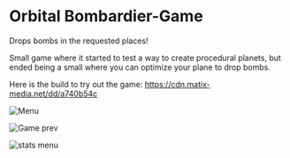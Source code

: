 # Orbital Bombardier-Game
Drops bombs in the requested places! 

Small game where it started to test a way to create procedural planets, but ended being a small where you can optimize your plane to drop bombs. 

Here is the build to try out the game: 
https://cdn.matix-media.net/dd/a740b54c


![Menu](https://github.com/Carcodee/Bomb-Deployer-Game/assets/74780908/df426a53-dc31-4aa6-8073-d57f8c3081a0)

![Game prev](https://github.com/Carcodee/Bomb-Deployer-Game/assets/74780908/50f81c9e-9ed1-40c0-986b-0145d223d1d8)

![stats menu](https://github.com/Carcodee/Bomb-Deployer-Game/assets/74780908/e13223c4-149d-4eab-91b8-867187c86ec1)
